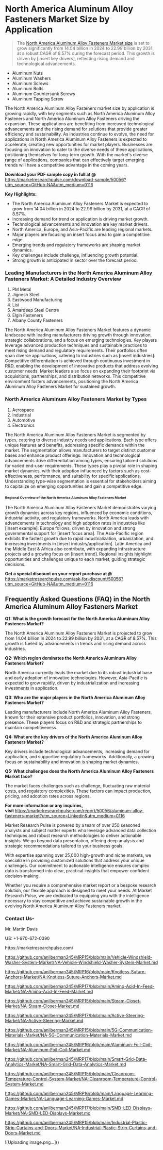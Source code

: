 <h1>North America Aluminum Alloy Fasteners Market&nbsp;Size by Application</h1><blockquote><p>The <a href="https://marketresearchpulse.com/download-sample/50056?utm_source=GitHub-NA&amp;utm_medium=0116">North America Aluminum Alloy Fasteners Market size</a> is set to grow significantly from 14.04 billion in 2024 to 22.99 billion by 2031, at a robust CAGR of 8.57% during the forecast period. This growth is driven by [insert key drivers], reflecting rising demand and technological advancements.</p></blockquote><ul><li>Aluminum Nuts <li> Aluminum Washers <li> Aluminum Screws <li> Aluminum Bolts <li> Aluminum Countersunk Screws <li> Aluminum Tapping Screw</li></ul><p>The North America Aluminum Alloy Fasteners market size by application is growing rapidly, with key segments such as North America Aluminum Alloy Fasteners and North America Aluminum Alloy Fasteners driving the expansion. These applications are benefiting from increased technological advancements and the rising demand for solutions that provide greater efficiency and sustainability. As industries continue to evolve, the need for applications in North America Aluminum Alloy Fasteners is expected to accelerate, creating new opportunities for market players. Businesses are focusing on innovation to cater to the diverse needs of these applications, positioning themselves for long-term growth. With the market's diverse range of applications, companies that can effectively target emerging trends will have a competitive advantage in the coming years.</p><p><strong>Download your PDF sample copy in full at @ </strong><a href="https://marketresearchpulse.com/download-sample/50056?utm_source=GitHub-NA&amp;utm_medium=0116">https://marketresearchpulse.com/download-sample/50056?utm_source=GitHub-NA&amp;utm_medium=0116</a></p><p><strong>Key Highlights: </strong></p><ul><li>The North America Aluminum Alloy Fasteners Market is expected to grow from 14.04 billion in 2024 to 22.99 billion by 2031, at a CAGR of 8.57%.</li><li>Increasing demand for trend or application is driving market growth.</li><li>Technological advancements and innovation are key market drivers.</li><li>North America, Europe, and Asia-Pacific are leading regional markets.</li><li>Major players are focusing on insert focus area to gain a competitive edge.</li><li>Emerging trends and regulatory frameworks are shaping market dynamics.</li><li>Key challenges include challenge, influencing growth potential.</li><li>Strong growth is anticipated in sector over the forecast period.</li></ul><h3>Leading Manufacturers in the North America Aluminum Alloy Fasteners Market: A Detailed Industry Overview</h3><ol><li>PM Metal</li><li>Jignesh Steel</li><li>Eastwood Manufacturing</li><li>Lisi</li><li>Amardeep Steel Centre</li><li>Elgin Fasteners</li><li>Albany County Fasteners</li></ol><div class="flex max-w-full flex-col flex-grow"><div class="min-h-8 text-message flex w-full flex-col items-end gap-2 whitespace-normal break-words [.text-message+&amp;]:mt-5" dir="auto" data-message-author-role="assistant" data-message-id="fd8432e4-4910-450d-b182-61b7bfb0a01f" data-message-model-slug="gpt-4o"><div class="flex w-full flex-col gap-1 empty:hidden first:pt-[3px]"><div class="markdown prose w-full break-words dark:prose-invert light"><p>The North America Aluminum Alloy Fasteners Market features a dynamic landscape with leading manufacturers driving growth through innovation, strategic collaborations, and a focus on emerging technologies. Key players leverage advanced production techniques and sustainable practices to meet rising demand and regulatory requirements. Their portfolios often span diverse applications, catering to industries such as [insert industries]. Competitive differentiation is achieved through continuous investment in R&amp;D, enabling the development of innovative products that address evolving customer needs. Market leaders also focus on expanding their footprint via acquisitions, partnerships, and distribution networks. This competitive environment fosters advancements, positioning the North America Aluminum Alloy Fasteners Market for sustained growth.</p></div></div></div></div><h3>North America Aluminum Alloy Fasteners Market by Types</h3><ol><li>Aerospace <li> Industrial <li> Automotive <li> Electronics</li></ol><div class="flex max-w-full flex-col flex-grow"><div class="min-h-8 text-message flex w-full flex-col items-end gap-2 whitespace-normal break-words [.text-message+&amp;]:mt-5" dir="auto" data-message-author-role="assistant" data-message-id="084470be-0bb7-4664-bddf-5156b4f41249" data-message-model-slug="gpt-4o-mini"><div class="flex w-full flex-col gap-1 empty:hidden first:pt-[3px]"><div class="markdown prose w-full break-words dark:prose-invert light"><p>The North America Aluminum Alloy Fasteners Market is segmented by types, catering to diverse industry needs and applications. Each type offers unique features and benefits, addressing specific demands within the market. The segmentation allows manufacturers to target distinct customer bases and enhance product offerings. Innovation and technological advancements drive differentiation among types, ensuring tailored solutions for varied end-user requirements. These types play a pivotal role in shaping market dynamics, with their adoption influenced by factors such as cost-effectiveness, performance, and suitability for specific applications. Understanding type-wise segmentation is essential for stakeholders aiming to capitalize on emerging opportunities and gain a competitive edge.</p></div></div></div></div><h3><span style="font-size: 11px;">Regional Overview of the North America Aluminum Alloy Fasteners Market</span></h3><div class="flex max-w-full flex-col flex-grow"><div class="min-h-8 text-message flex w-full flex-col items-end gap-2 whitespace-normal break-words [.text-message+&amp;]:mt-5" dir="auto" data-message-author-role="assistant" data-message-id="e9038762-ce64-4e30-91c9-9bd413514231" data-message-model-slug="gpt-4o-mini"><div class="flex w-full flex-col gap-1 empty:hidden first:pt-[3px]"><div class="markdown prose w-full break-words dark:prose-invert light"><p>The North America Aluminum Alloy Fasteners Market demonstrates varying growth dynamics across key regions, influenced by economic conditions, industrial activity, and regulatory frameworks. North America leads with advancements in technology and high adoption rates in industries like [insert example]. Europe follows, driven by innovation and strong governmental support for [insert focus area]. The Asia-Pacific region exhibits the fastest growth due to rapid industrialization, urbanization, and increasing investments in [insert industry/application]. Latin America and the Middle East &amp; Africa also contribute, with expanding infrastructure projects and a growing focus on [insert trend]. Regional insights highlight opportunities and challenges unique to each market, guiding strategic decisions.</p></div></div></div></div><p><strong>Get a special discount on your report purchase at @ </strong><a href="https://marketresearchpulse.com/ask-for-discount/50056?utm_source=GitHub-NA&amp;utm_medium=0116">https://marketresearchpulse.com/ask-for-discount/50056?utm_source=GitHub-NA&amp;utm_medium=0116</a></p><h2>Frequently Asked Questions (FAQ) in the North America Aluminum Alloy Fasteners Market</h2><p><strong>Q1: What is the growth forecast for the North America Aluminum Alloy Fasteners Market?</strong></p><p>The North America Aluminum Alloy Fasteners Market is projected to grow from 14.04 billion in 2024 to 22.99 billion by 2031, at a CAGR of 8.57%. This growth is fueled by advancements in trends and rising demand across industries.</p><p><strong>Q2: Which region dominates the North America Aluminum Alloy Fasteners Market?</strong></p><p>North America currently leads the market due to its robust industrial base and early adoption of innovative technologies. However, Asia-Pacific is expected to grow rapidly, driven by industrialization and increasing investments in application.</p><p><strong>Q3: Who are the major players in the North America Aluminum Alloy Fasteners Market?</strong></p><p>Leading manufacturers include North America Aluminum Alloy Fasteners, known for their extensive product portfolios, innovation, and strong presence. These players focus on R&amp;D and strategic partnerships to maintain competitiveness.</p><p><strong>Q4: What are the key drivers of the North America Aluminum Alloy Fasteners Market?</strong></p><p>Key drivers include technological advancements, increasing demand for application, and supportive regulatory frameworks. Additionally, a growing focus on sustainability and innovation is shaping market dynamics.</p><p><strong>Q5: What challenges does the North America Aluminum Alloy Fasteners Market face?</strong></p><p>The market faces challenges such as challenge, fluctuating raw material costs, and regulatory complexities. These factors can impact production, pricing, and adoption rates across regions.</p><p><strong>For more information or any inquiries, visit&nbsp;</strong><a href="https://marketresearchpulse.com/report/50056/aluminum-alloy-fasteners-market?utm_source=Linkedin&utm_medium=0116">https://marketresearchpulse.com/report/50056/aluminum-alloy-fasteners-market?utm_source=Linkedin&utm_medium=0116</a></p><p>Market Research Pulse is powered by a team of over 250 seasoned analysts and subject matter experts who leverage advanced data collection techniques and robust research methodologies to deliver actionable insights. We go beyond data presentation, offering deep analysis and strategic recommendations tailored to your business goals.</p><p>With expertise spanning over 25,000 high-growth and niche markets, we specialize in providing customized solutions that address your unique challenges. Our commitment to actionable intelligence ensures complex data is transformed into clear, practical insights that empower confident decision-making.</p><p>Whether you require a comprehensive market report or a bespoke research solution, our flexible approach is designed to meet your needs. At Market Research Pulse, we are dedicated to equipping you with the intelligence necessary to stay competitive and achieve sustainable growth in the evolving North America Aluminum Alloy Fasteners market.</p><h3><strong>Contact Us-</strong></h3><p>Mr. Martin Davis</p><p>US: +1-970-672-0390</p><p>https://marketresearchpulse.com/</p><p><a href="https://github.com/anilberman245/MRP15/blob/main/Vehicle-Windshield-Washer-System-Market/NA-Vehicle-Windshield-Washer-System-Market.md">https://github.com/anilberman245/MRP15/blob/main/Vehicle-Windshield-Washer-System-Market/NA-Vehicle-Windshield-Washer-System-Market.md</a></p><p><a href="https://github.com/anilberman245/MRP16/blob/main/Knotless-Suture-Anchors-Market/NA-Knotless-Suture-Anchors-Market.md">https://github.com/anilberman245/MRP16/blob/main/Knotless-Suture-Anchors-Market/NA-Knotless-Suture-Anchors-Market.md</a></p><p><a href="https://github.com/anilberman245/MRP17/blob/main/Amino-Acid-In-Feed-Market/NA-Amino-Acid-In-Feed-Market.md">https://github.com/anilberman245/MRP17/blob/main/Amino-Acid-In-Feed-Market/NA-Amino-Acid-In-Feed-Market.md</a></p><p><a href="https://github.com/anilberman245/MRP15/blob/main/Steam-Closet-Market/NA-Steam-Closet-Market.md">https://github.com/anilberman245/MRP15/blob/main/Steam-Closet-Market/NA-Steam-Closet-Market.md</a></p><p><a href="https://github.com/anilberman245/MRP17/blob/main/Active-Steering-Market/NA-Active-Steering-Market.md">https://github.com/anilberman245/MRP17/blob/main/Active-Steering-Market/NA-Active-Steering-Market.md</a></p><p><a href="https://github.com/anilberman245/MRP15/blob/main/5G-Communication-Materials-Market/NA-5G-Communication-Materials-Market.md">https://github.com/anilberman245/MRP15/blob/main/5G-Communication-Materials-Market/NA-5G-Communication-Materials-Market.md</a></p><p><a href="https://github.com/anilberman245/MRP16/blob/main/Aluminum-Foil-Coil-Market/NA-Aluminum-Foil-Coil-Market.md">https://github.com/anilberman245/MRP16/blob/main/Aluminum-Foil-Coil-Market/NA-Aluminum-Foil-Coil-Market.md</a></p><p><a href="https://github.com/anilberman245/MRP17/blob/main/Smart-Grid-Data-Analytics-Market/NA-Smart-Grid-Data-Analytics-Market.md">https://github.com/anilberman245/MRP17/blob/main/Smart-Grid-Data-Analytics-Market/NA-Smart-Grid-Data-Analytics-Market.md</a></p><p><a href="https://github.com/anilberman245/MRP15/blob/main/Cleanroom-Temperature-Control-System-Market/NA-Cleanroom-Temperature-Control-System-Market.md">https://github.com/anilberman245/MRP15/blob/main/Cleanroom-Temperature-Control-System-Market/NA-Cleanroom-Temperature-Control-System-Market.md</a></p><p><a href="https://github.com/anilberman245/MRP16/blob/main/Language-Learning-Games-Market/NA-Language-Learning-Games-Market.md">https://github.com/anilberman245/MRP16/blob/main/Language-Learning-Games-Market/NA-Language-Learning-Games-Market.md</a></p><p><a href="https://github.com/anilberman245/MRP17/blob/main/SMD-LED-Displays-Market/NA-SMD-LED-Displays-Market.md">https://github.com/anilberman245/MRP17/blob/main/SMD-LED-Displays-Market/NA-SMD-LED-Displays-Market.md</a></p><p><a href="https://github.com/anilberman245/MRP15/blob/main/Industrial-Plastic-Strip-Curtains-and-Doors-Market/NA-Industrial-Plastic-Strip-Curtains-and-Doors-Market.md">https://github.com/anilberman245/MRP15/blob/main/Industrial-Plastic-Strip-Curtains-and-Doors-Market/NA-Industrial-Plastic-Strip-Curtains-and-Doors-Market.md</a></p>
![Uploading image.png…]()
